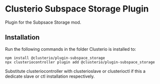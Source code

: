 # Clusterio Subspace Storage Plugin

Plugin for the Subpsace Storage mod.


## Installation

Run the following commands in the folder Clusterio is installed to:

    npm install @clusterio/plugin-subspace_storage
    npx clusteriocontroller plugin add @clusterio/plugin-subspace_storage

Substitute clusteriocontroller with clusterioslave or clusterioctl if this a dedicate slave or ctl installation respectively.

